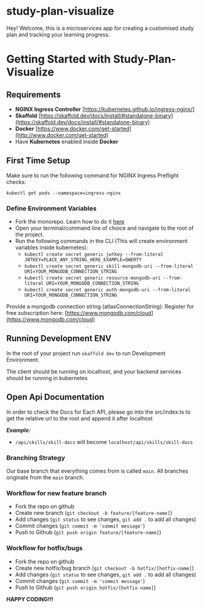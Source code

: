 # study-plan-visualize

Hey! Welcome, this is a microservices app for creating a customised study plan and tracking your learning progress.

# Getting Started with Study-Plan-Visualize

## Requirements

- **NGINX Ingress Controller** [https://kubernetes.github.io/ingress-nginx/]
- **Skaffold** [https://skaffold.dev/docs/install/#standalone-binary](https://skaffold.dev/docs/install/#standalone-binary)
- **Docker** [https://www.docker.com/get-started](http://www.docker.com/get-started)
- Have **Kubernetes** enabled inside **Docker**

## First Time Setup

Make sure to run the following command for NGINX Ingress Preflight checks:

`kubectl get pods --namespace=ingress-nginx`

### Define Environment Variables

- Fork the monorepo. Learn how to do it [here](https://docs.github.com/en/get-started/quickstart/fork-a-repo)
- Open your terminal/command line of choice and navigate to the root of the project.
- Run the following commands in the CLI (This will create environment variables inside kubernetes):
  - `kubectl create secret generic jwtkey --from-literal JWTKEY=PLACE_ANY_STRING_HERE_EXAMPLE=QWERTY`
  - `kubectl create secret generic skill-mongodb-uri --from-literal URI=YOUR_MONGODB_CONNECTION_STRING`
  - `kubectl create secret generic resource-mongodb-uri --from-literal URI=YOUR_MONGODB_CONNECTION_STRING`
  - `kubectl create secret generic auth-mongodb-uri --from-literal URI=YOUR_MONGODB_CONNECTION_STRING`

Provide a mongodb connection string (atlasConnectionString): Register for free subscription here: [https://www.mongodb.com/cloud](https://www.mongodb.com/cloud)

## Running Development ENV

In the root of your project run `skaffold dev` to run Development Environment.

The client should be running on localhost, and your backend services should be running in kubernetes

## Open Api Documentation

In order to check the Docs for Each API, please go into the src/index.ts to get the relative url to the root and append it after localhost

**_Example:_**

- `/api/skills/skill-docs` will become `localhost/api/skills/skill-docs`

### Branching Strategy

Our base branch that everything comes from is called `main`. All branches originate from the `main` branch. <br />

### Workflow for new feature branch

- Fork the repo on github
- Create new branch (`git checkout -b feature/[feature-name]`)
- Add changes (`git status` to see changes, `git add .` to add all changes)
- Commit changes (`git commit -m 'commit message'`)
- Push to Github (`git push origin feature/[feature-name]`)

### Workflow for hotfix/bugs

- Fork the repo on github
- Create new hotfix/bug branch (`git checkout -b hotfix/[hotfix-name]`)
- Add changes (`git status` to see changes, `git add .` to add all changes)
- Commit changes (`git commit -m 'commit message'`)
- Push to Github (`git push origin hotfix/[hotfix-name]`)

**HAPPY CODING!!!**
